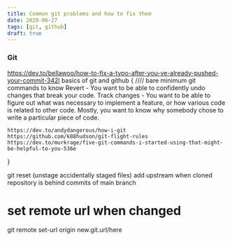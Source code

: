 ```yaml
---
title: Common git problems and how to fix them
date: 2020-06-27
tags: [git, github]
draft: true
---
```


### Git
https://dev.to/bellawoo/how-to-fix-a-typo-after-you-ve-already-pushed-your-commit-342l
basics of git and github { //// bare minimum git commands to know
    Revert - You want to be able to confidently undo changes that break your code.
    Track changes - You want to be able to figure out what was necessary to implement a feature, or how various code is related to other code.   Mostly, you want to know why somebody chose to write a particular piece of code.
    
    https://dev.to/andydangerous/how-i-git
    https://github.com/k88hudson/git-flight-rules
    https://dev.to/murkrage/five-git-commands-i-started-using-that-might-be-helpful-to-you-536e
}

git reset (unstage accidentally staged files)
add upstream when cloned repository is behind commits of main branch

# set remote url when changed
git remote set-url origin new.git.url/here